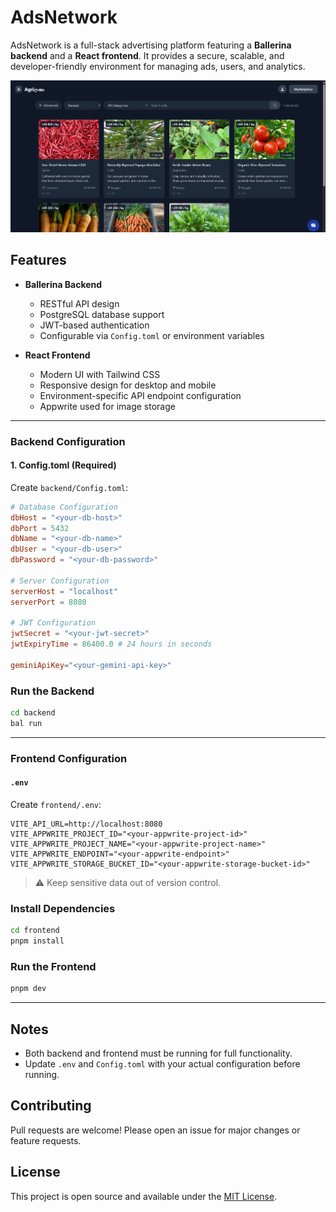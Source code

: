 # AdsNetwork

AdsNetwork is a full-stack advertising platform featuring a **Ballerina backend** and a **React frontend**.
It provides a secure, scalable, and developer-friendly environment for managing ads, users, and analytics.

<img src="./screenshot/image.png" width="600" alt="Website"/>

## Features

* **Ballerina Backend**

  * RESTful API design
  * PostgreSQL database support
  * JWT-based authentication
  * Configurable via `Config.toml` or environment variables

* **React Frontend**

  * Modern UI with Tailwind CSS
  * Responsive design for desktop and mobile
  * Environment-specific API endpoint configuration
  * Appwrite used for image storage

---

### **Backend Configuration**

#### 1. Config.toml (Required)

Create `backend/Config.toml`:

```toml
# Database Configuration
dbHost = "<your-db-host>"
dbPort = 5432
dbName = "<your-db-name>"
dbUser = "<your-db-user>"
dbPassword = "<your-db-password>"

# Server Configuration
serverHost = "localhost"
serverPort = 8080

# JWT Configuration
jwtSecret = "<your-jwt-secret>"
jwtExpiryTime = 86400.0 # 24 hours in seconds

geminiApiKey="<your-gemini-api-key>"
```

### **Run the Backend**

```sh
cd backend
bal run
```

---

### **Frontend Configuration**

#### `.env`


Create `frontend/.env`:

```env
VITE_API_URL=http://localhost:8080
VITE_APPWRITE_PROJECT_ID="<your-appwrite-project-id>"
VITE_APPWRITE_PROJECT_NAME="<your-appwrite-project-name>"
VITE_APPWRITE_ENDPOINT="<your-appwrite-endpoint>"
VITE_APPWRITE_STORAGE_BUCKET_ID="<your-appwrite-storage-bucket-id>"
```

> ⚠ Keep sensitive data out of version control.

### **Install Dependencies**

```sh
cd frontend
pnpm install
```

### **Run the Frontend**

```sh
pnpm dev
```

---

## Notes

* Both backend and frontend must be running for full functionality.
* Update `.env` and `Config.toml` with your actual configuration before running.


## Contributing

Pull requests are welcome!
Please open an issue for major changes or feature requests.


## License

This project is open source and available under the [MIT License](LICENSE).
